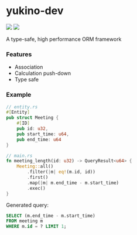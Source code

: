 # yukino-dev
![](https://github.com/dark-flames/yukino-dev/actions/workflows/main.yml/badge.svg)
[![](https://tokei.rs/b1/github/dark-flames/yukino-dev)](https://github.com/XAMPPRocky/tokei)

A type-safe, high performance ORM framework

### Features

* Association
* Calculation push-down
* Type safe

### Example

```rust
// entity.rs
#[Entity]
pub struct Meeting {
    #[ID]
    pub id: u32,
    pub start_time: u64,
    pub end_time: u64
}

// main.rs 
fn meeting_length(id: u32) -> QueryResult<u64> {
    Meeting::all()
        .filter(|m| eq!(m.id, id))
        .first()
        .map(|m| m.end_time - m.start_time)
        .exec()
}
```

Generated query:

```SQL
SELECT (m.end_time - m.start_time)
FROM meeting m
WHERE m.id = ? LIMIT 1;
```